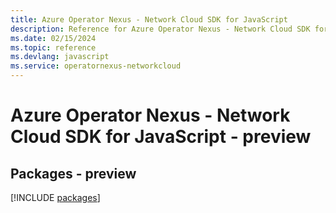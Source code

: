 ```yaml
---
title: Azure Operator Nexus - Network Cloud SDK for JavaScript
description: Reference for Azure Operator Nexus - Network Cloud SDK for JavaScript
ms.date: 02/15/2024
ms.topic: reference
ms.devlang: javascript
ms.service: operatornexus-networkcloud
---
```

# Azure Operator Nexus - Network Cloud SDK for JavaScript - preview
## Packages - preview
[!INCLUDE [packages](operator-nexus---network-cloud-index.md)]